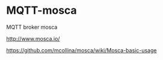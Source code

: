 # MQTT-mosca
MQTT broker mosca

http://www.mosca.io/

https://github.com/mcollina/mosca/wiki/Mosca-basic-usage
